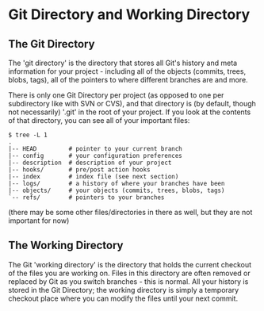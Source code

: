 # Git Directory and Working Directory

## The Git Directory

The 'git directory' is the directory that stores all Git's history and meta
information for your project - including all of the objects (commits, trees,
blobs, tags), all of the pointers to where different branches are and more.

There is only one Git Directory per project (as opposed to one per
subdirectory like with SVN or CVS), and that directory is (by default, though
not necessarily) '.git' in the root of your project.  If you look at the
contents of that directory, you can see all of your important files:

    $ tree -L 1
    .
    |-- HEAD         # pointer to your current branch
    |-- config       # your configuration preferences
    |-- description  # description of your project
    |-- hooks/       # pre/post action hooks
    |-- index        # index file (see next section)
    |-- logs/        # a history of where your branches have been
    |-- objects/     # your objects (commits, trees, blobs, tags)
    `-- refs/        # pointers to your branches

(there may be some other files/directories in there as well, but they are not
important for now)

## The Working Directory

The Git 'working directory' is the directory that holds the current checkout
of the files you are working on.  Files in this directory are often removed
or replaced by Git as you switch branches - this is normal.  All your history
is stored in the Git Directory; the working directory is simply a temporary
checkout place where you can modify the files until your next commit.
